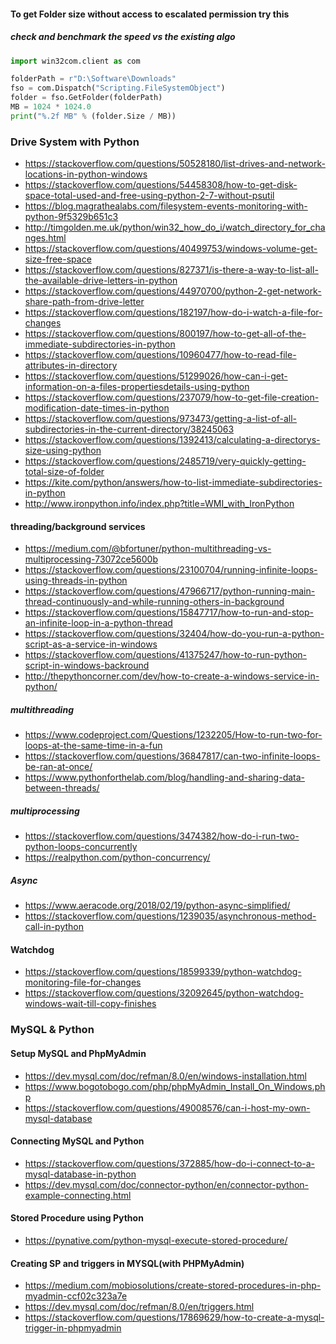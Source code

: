 #### To get Folder size without access to escalated permission try this
##### check and benchmark the speed vs the existing algo
``` python
import win32com.client as com

folderPath = r"D:\Software\Downloads"
fso = com.Dispatch("Scripting.FileSystemObject")
folder = fso.GetFolder(folderPath)
MB = 1024 * 1024.0
print("%.2f MB" % (folder.Size / MB))
```

### Drive System with Python
- https://stackoverflow.com/questions/50528180/list-drives-and-network-locations-in-python-windows
- https://stackoverflow.com/questions/54458308/how-to-get-disk-space-total-used-and-free-using-python-2-7-without-psutil
- https://blog.magrathealabs.com/filesystem-events-monitoring-with-python-9f5329b651c3
- http://timgolden.me.uk/python/win32_how_do_i/watch_directory_for_changes.html
- https://stackoverflow.com/questions/40499753/windows-volume-get-size-free-space
- https://stackoverflow.com/questions/827371/is-there-a-way-to-list-all-the-available-drive-letters-in-python
- https://stackoverflow.com/questions/44970700/python-2-get-network-share-path-from-drive-letter
- https://stackoverflow.com/questions/182197/how-do-i-watch-a-file-for-changes
- https://stackoverflow.com/questions/800197/how-to-get-all-of-the-immediate-subdirectories-in-python
- https://stackoverflow.com/questions/10960477/how-to-read-file-attributes-in-directory
- https://stackoverflow.com/questions/51299026/how-can-i-get-information-on-a-files-propertiesdetails-using-python
- https://stackoverflow.com/questions/237079/how-to-get-file-creation-modification-date-times-in-python
- https://stackoverflow.com/questions/973473/getting-a-list-of-all-subdirectories-in-the-current-directory/38245063
- https://stackoverflow.com/questions/1392413/calculating-a-directorys-size-using-python
- https://stackoverflow.com/questions/2485719/very-quickly-getting-total-size-of-folder
- https://kite.com/python/answers/how-to-list-immediate-subdirectories-in-python
- http://www.ironpython.info/index.php?title=WMI_with_IronPython
#### threading/background services
- https://medium.com/@bfortuner/python-multithreading-vs-multiprocessing-73072ce5600b
- https://stackoverflow.com/questions/23100704/running-infinite-loops-using-threads-in-python
- https://stackoverflow.com/questions/47966717/python-running-main-thread-continuously-and-while-running-others-in-background
- https://stackoverflow.com/questions/15847717/how-to-run-and-stop-an-infinite-loop-in-a-python-thread
- https://stackoverflow.com/questions/32404/how-do-you-run-a-python-script-as-a-service-in-windows
- https://stackoverflow.com/questions/41375247/how-to-run-python-script-in-windows-backround
- http://thepythoncorner.com/dev/how-to-create-a-windows-service-in-python/
##### multithreading
- https://www.codeproject.com/Questions/1232205/How-to-run-two-for-loops-at-the-same-time-in-a-fun
- https://stackoverflow.com/questions/36847817/can-two-infinite-loops-be-ran-at-once/
- https://www.pythonforthelab.com/blog/handling-and-sharing-data-between-threads/
##### multiprocessing
- https://stackoverflow.com/questions/3474382/how-do-i-run-two-python-loops-concurrently
- https://realpython.com/python-concurrency/
##### Async
- https://www.aeracode.org/2018/02/19/python-async-simplified/
- https://stackoverflow.com/questions/1239035/asynchronous-method-call-in-python
#### Watchdog
- https://stackoverflow.com/questions/18599339/python-watchdog-monitoring-file-for-changes
- https://stackoverflow.com/questions/32092645/python-watchdog-windows-wait-till-copy-finishes

### MySQL & Python
 #### Setup MySQL and PhpMyAdmin
- https://dev.mysql.com/doc/refman/8.0/en/windows-installation.html
- https://www.bogotobogo.com/php/phpMyAdmin_Install_On_Windows.php
- https://stackoverflow.com/questions/49008576/can-i-host-my-own-mysql-database
 #### Connecting MySQL and Python
- https://stackoverflow.com/questions/372885/how-do-i-connect-to-a-mysql-database-in-python
- https://dev.mysql.com/doc/connector-python/en/connector-python-example-connecting.html
 #### Stored Procedure using Python
- https://pynative.com/python-mysql-execute-stored-procedure/
 #### Creating SP and triggers in MYSQL(with PHPMyAdmin)
- https://medium.com/mobiosolutions/create-stored-procedures-in-php-myadmin-ccf02c323a7e 
- https://dev.mysql.com/doc/refman/8.0/en/triggers.html
- https://stackoverflow.com/questions/17869629/how-to-create-a-mysql-trigger-in-phpmyadmin
